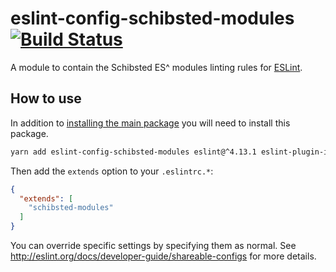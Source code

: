# eslint-config-schibsted-modules [![Build Status](https://travis-ci.org/schibsted/eslint-config-schibsted.svg?branch=master)](https://travis-ci.org/schibsted/eslint-config-schibsted)

A module to contain the Schibsted ES^ modules linting rules for [ESLint](http://eslint.org/).

## How to use

In addition to [installing the main package](../eslint-config-schibsted/README.md) you will need to install this package.

```bash
yarn add eslint-config-schibsted-modules eslint@^4.13.1 eslint-plugin-import@^2.8.0 -D
```

Then add the `extends` option to your `.eslintrc.*`:

```json
{
  "extends": [
    "schibsted-modules"
  ]
}
```

You can override specific settings by specifying them as normal. See <http://eslint.org/docs/developer-guide/shareable-configs> for more details.
